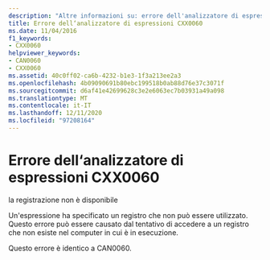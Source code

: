 ```yaml
---
description: "Altre informazioni su: errore dell'analizzatore di espressioni CXX0060"
title: Errore dell‘analizzatore di espressioni CXX0060
ms.date: 11/04/2016
f1_keywords:
- CXX0060
helpviewer_keywords:
- CAN0060
- CXX0060
ms.assetid: 40c0ff02-ca6b-4232-b1e3-1f3a213ee2a3
ms.openlocfilehash: 4b09090691b80ebc199518b0ab88d76e37c3071f
ms.sourcegitcommit: d6af41e42699628c3e2e6063ec7b03931a49a098
ms.translationtype: MT
ms.contentlocale: it-IT
ms.lasthandoff: 12/11/2020
ms.locfileid: "97208164"
---
```

# <a name="expression-evaluator-error-cxx0060"></a>Errore dell‘analizzatore di espressioni CXX0060

la registrazione non è disponibile

Un'espressione ha specificato un registro che non può essere utilizzato. Questo errore può essere causato dal tentativo di accedere a un registro che non esiste nel computer in cui è in esecuzione.

Questo errore è identico a CAN0060.
